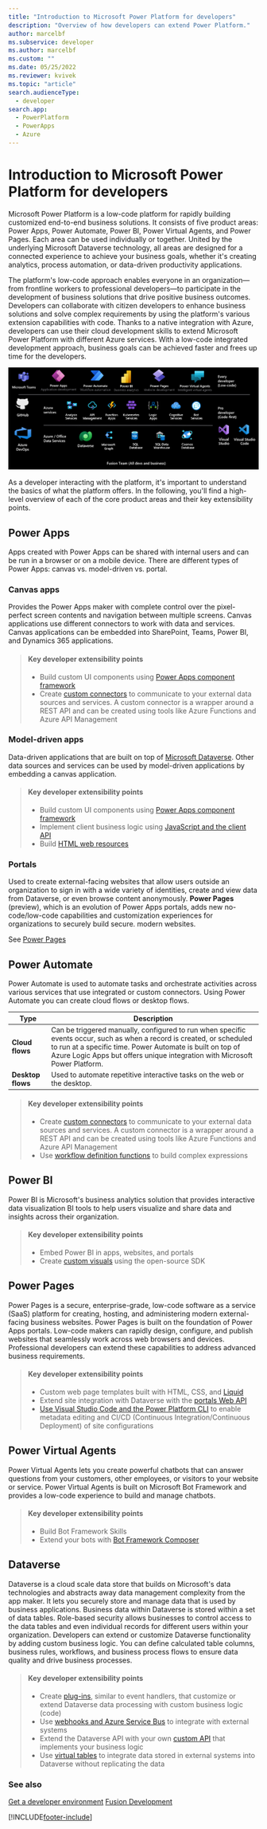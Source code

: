 ```yaml
---
title: "Introduction to Microsoft Power Platform for developers"
description: "Overview of how developers can extend Power Platform."
author: marcelbf
ms.subservice: developer
ms.author: marcelbf
ms.custom: ""
ms.date: 05/25/2022
ms.reviewer: kvivek
ms.topic: "article"
search.audienceType: 
  - developer
search.app: 
  - PowerPlatform
  - PowerApps
  - Azure
---
```


# Introduction to Microsoft Power Platform for developers

Microsoft Power Platform is a low-code platform for rapidly building customized end-to-end business solutions. It consists of five product areas: Power Apps, Power Automate, Power BI, Power Virtual Agents, and Power Pages. Each area can be used individually or together. United by the underlying Microsoft Dataverse technology, all areas are designed for a connected experience to achieve your business goals, whether it's creating analytics, process automation, or data-driven productivity applications.

The platform's low-code approach enables everyone in an organization&mdash;from frontline workers to professional developers&mdash;to participate in the development of business solutions that drive positive business outcomes. Developers can collaborate with citizen developers to enhance business solutions and solve complex requirements by using the platform's various extension capabilities with code. Thanks to a native integration with Azure, developers can use their cloud development skills to extend Microsoft Power Platform with different Azure services. With a low-code integrated development approach, business goals can be achieved faster and frees up time for the developers.

![Power Platform.](media/power-platform.png "Power Platform")

As a developer interacting with the platform, it's important to understand the basics of what the platform offers. In the following, you'll find a high-level overview of each of the core product areas and their key extensibility points.

## Power Apps 

Apps created with Power Apps can be shared with internal users and can be run in a browser or on a mobile device. There are different types of Power Apps: canvas vs. model-driven vs. portal.

### Canvas apps

Provides the Power Apps maker with complete control over the pixel-perfect screen contents and navigation between multiple screens. Canvas applications use different connectors to work with data and services. Canvas applications can be embedded into SharePoint, Teams, Power BI, and Dynamics 365 applications.

> #### Key developer extensibility points
> - Build custom UI components using [Power Apps component framework](/power-apps/developer/component-framework/overview)
> - Create [custom connectors](/connectors/custom-connectors/) to communicate to your external data sources and services. A custom connector is a wrapper around a REST API and can be created using tools like Azure Functions and Azure API Management

### Model-driven apps  

Data-driven applications that are built on top of [Microsoft Dataverse](#dataverse). Other data sources and services can be used by model-driven applications by embedding a canvas application.

> #### Key developer extensibility points
> - Build custom UI components using [Power Apps component framework](/power-apps/developer/component-framework/overview)
> - Implement client business logic using [JavaScript and the client API](/power-apps/developer/model-driven-apps/client-scripting)
> - Build [HTML web resources](/power-apps/developer/model-driven-apps/webpage-html-web-resources)

### Portals

Used to create external-facing websites that allow users outside an organization to sign in with a wide variety of identities, create and view data from Dataverse, or even browse content anonymously. **Power Pages** (preview), which is an evolution of Power Apps portals, adds new no-code/low-code capabilities and customization experiences  for organizations to securely build secure. modern websites.

See [Power Pages](#power-pages)

## Power Automate

Power Automate is used to automate tasks and orchestrate activities across various services that use integrated or custom connectors. Using Power Automate you can create cloud flows or desktop flows.

| Type | Description |
| ---- | ---- |
| **Cloud flows** | Can be triggered manually, configured to run when specific events occur, such as when a record is created, or scheduled to run at a specific time. Power Automate is built on top of Azure Logic Apps but offers unique integration with Microsoft Power Platform. |
| **Desktop flows** | Used to automate repetitive interactive tasks on the web or the desktop. |

> #### Key developer extensibility points
> - Create [custom connectors](/connectors/custom-connectors/) to communicate to your external data sources and services. A custom connector is a wrapper around a REST API and can be created using tools like Azure Functions and Azure API Management
> - Use [workflow definition functions](/power-automate/developer/custom-cds-for-apps-workflow-activities) to build complex expressions

## Power BI

Power BI is Microsoft's business analytics solution that provides interactive data visualization BI tools to help users visualize and share data and insights across their organization.

> #### Key developer extensibility points
> - Embed Power BI in apps, websites, and portals
> - Create [custom visuals](/power-bi/developer/visuals/power-bi-custom-visuals) using the open-source SDK

## Power Pages

Power Pages is a secure, enterprise-grade, low-code software as a service (SaaS) platform for creating, hosting, and administering modern external-facing business websites. Power Pages is built on the foundation of Power Apps portals. Low-code makers can rapidly design, configure, and publish websites that seamlessly work across web browsers and devices. Professional developers can extend these capabilities to address advanced business requirements.

> #### Key developer extensibility points
> - Custom web page templates built with HTML, CSS, and [Liquid](/power-pages/configure/liquid-overview)
> - Extend site integration with Dataverse with the [portals Web API](/power-pages/configure/web-api-overview)
> - [Use Visual Studio Code and the Power Platform CLI](/power-pages/configure/cli-tutorial) to enable metadata editing and CI/CD (Continuous Integration/Continuous Deployment) of site configurations

## Power Virtual Agents

Power Virtual Agents lets you create powerful chatbots that can answer questions from your customers, other employees, or visitors to your website or service. Power Virtual Agents is built on Microsoft Bot Framework and provides a low-code experience to build and manage chatbots.

> #### Key developer extensibility points
> - Build Bot Framework Skills
> - Extend your bots with [Bot Framework Composer](/power-virtual-agents/advanced-bot-framework-composer)

## Dataverse

Dataverse is a cloud scale data store that builds on Microsoft's data technologies and abstracts away data management complexity from the app maker. It lets you securely store and manage data that is used by business applications. Business data within Dataverse is stored within a set of data tables. Role-based security allows businesses to control access to the data tables and even individual records for different users within your organization. Developers can extend or customize Dataverse functionality by adding custom business logic. You can define calculated table columns, business rules, workflows, and business process flows to ensure data quality and drive business processes.

> #### Key developer extensibility points
> - Create [plug-ins](/power-apps/developer/data-platform/plug-ins), similar to event handlers, that customize or extend Dataverse data processing with custom business logic (code)
> - Use [webhooks and Azure Service Bus](/power-apps/developer/data-platform/use-webhooks) to integrate with external systems
> - Extend the Dataverse API with your own [custom API](/power-apps/developer/data-platform/custom-api) that implements your business logic
> - Use [virtual tables](/power-apps/developer/data-platform/virtual-entities/get-started-ve) to integrate data stored in external systems into Dataverse without replicating the data



### See also

[Get a developer environment](developer-plan.md)
[Fusion Development](fusion-development.md)<br/>

[!INCLUDE[footer-include](../includes/footer-banner.md)]
